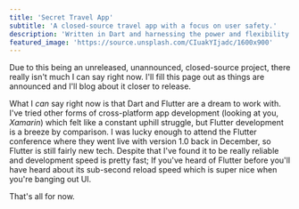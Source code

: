 ```yaml
---
title: 'Secret Travel App'
subtitle: 'A closed-source travel app with a focus on user safety.'
description: 'Written in Dart and harnessing the power and flexibility of the Flutter framework. Myself and others are bringing a new travel app (name is a secret right now) to the market with an eye on user safety and security.'
featured_image: 'https://source.unsplash.com/CIuakYIjadc/1600x900'
---
```


Due to this being an unreleased, unannounced, closed-source project, there really isn't much I can say right now. I'll fill this page out as things are announced and I'll blog about it closer to release.

What I _can_ say right now is that Dart and Flutter are a dream to work with. I've tried other forms of cross-platform app development (looking at you, _Xamarin_) which felt like a constant uphill struggle, but Flutter development is a breeze by comparison. I was lucky enough to attend the Flutter conference where they went live with version 1.0 back in December, so Flutter is still fairly new tech. Despite that I've found it to be really reliable and development speed is pretty fast; If you've heard of Flutter before you'll have heard about its sub-second reload speed which is super nice when you're banging out UI.

That's all for now.
